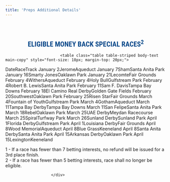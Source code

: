```yaml
---
title: 'Preps Additional Details'
---
```


<div class="col-md-10 col-offset-md-1" style="border: 0px solid #0a50a3; padding-top: 50px; padding-bottom: 20px;">
                            <div style="text-align: center; font-family: 'Roboto Condensed', Helvetica, Arial, sans-serif; font-size: 22px; line-height: 28px; font-weight: 700; color: #0b4b8b;">
                                ELIGIBLE MONEY BACK SPECIAL RACES<sup>2</sup>
                            </div>

                            <table class="table table-striped body-text main-copy" style="font-size: 18px; margin-top: 20px;">
                        
                        
<thead><tr class="tableizer-firstrow"><th>Date</th><th>Race</th><th>Track</th></tr></thead><tbody>
 <tr>
   <td>January 2</td><td>Jerome</td><td>Aqueduct</td></tr>
 <tr><td>January 7</td><td>Sham</td><td>Santa Anita Park</td></tr>
 <tr><td>January 16</td><td>Smarty Jones</td><td>Oaklawn Park</td></tr>
 <tr><td>January 21</td><td>Lecomte</td><td>Fair Grounds</td></tr>
 <tr>
   <td>February 4</td><td>Withers</td><td>Aqueduct</td></tr>
 <tr><td>February 4</td><td>Holy Bull</td><td>Gulfstream Park</td></tr>
 <tr><td>February 4</td><td>Robert B. Lewis</td><td>Santa Anita Park</td></tr>
 <tr><td>February 11</td><td>Sam F. Davis</td><td>Tampa Bay Downs</td></tr>
 <tr><td>February 18</td><td>El Camino Real Derby</td><td>Golden Gate Fields</td></tr>
 <tr><td>February 20</td><td>Southwest</td><td>Oaklawn Park</td></tr>
 <tr><td>February 25</td><td>Risen Star</td><td>Fair Grounds</td></tr>
 <tr><td>March 4</td><td>Fountain of Youth</td><td>Gulfstream Park</td></tr>
 <tr><td>March 4</td><td>Gotham</td><td>Aqueduct</td></tr>
 <tr><td>March 11</td><td>Tampa Bay Derby</td><td>Tampa Bay Downs</td></tr>
 <tr><td>March 11</td><td>San Felipe</td><td>Santa Anita Park</td></tr>
 <tr><td>March 18</td><td>Rebel</td><td>Oaklawn Park</td></tr>
 <tr><td>March 25</td><td>UAE Derby</td><td>Meydan Racecourse</td></tr>
 <tr><td>March 25</td><td>Spiral</td><td>Turfway Park</td></tr>
 <tr><td>March 26</td><td>Sunland Derby</td><td>Sunland Park</td></tr>
 <tr><td>April 1</td><td>Florida Derby</td><td>Gulfstream Park</td></tr>
 <tr><td>April 1</td><td>Louisiana Derby</td><td>Fair Grounds</td></tr>
 <tr><td>April 8</td><td>Wood Memorial</td><td>Aqueduct</td></tr>
 <tr><td>April 8</td><td>Blue Grass</td><td>Keeneland</td></tr>
 <tr><td>April 8</td><td>Santa Anita Derby</td><td>Santa Anita Park</td></tr>
 <tr><td>April 15</td><td>Arkansas Derby</td><td>Oaklawn Park</td></tr>
 <tr><td>April 15</td><td>Lexington</td><td>Keeneland</td></tr>
</tbody>

</table>
                            <p class="note-text">1 - If a race has fewer than 7 betting interests, no refund will be issued for a 3rd place finish.<br>
2 - If a race has fewer than 5 betting interests, race shall no longer be eligible.</p>
                           
                            
                        </div>